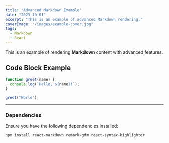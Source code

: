 ```yaml
---
title: "Advanced Markdown Example"
date: "2023-10-01"
excerpt: "This is an example of advanced Markdown rendering."
coverImage: "/images/example-cover.jpg"
tags:
  - Markdown
  - React
---
```


This is an example of rendering **Markdown** content with advanced features.

## Code Block Example

```javascript
function greet(name) {
  console.log(`Hello, ${name}!`);
}

greet("World");
```

---

### Dependencies

Ensure you have the following dependencies installed:

```bash
npm install react-markdown remark-gfm react-syntax-highlighter
```
